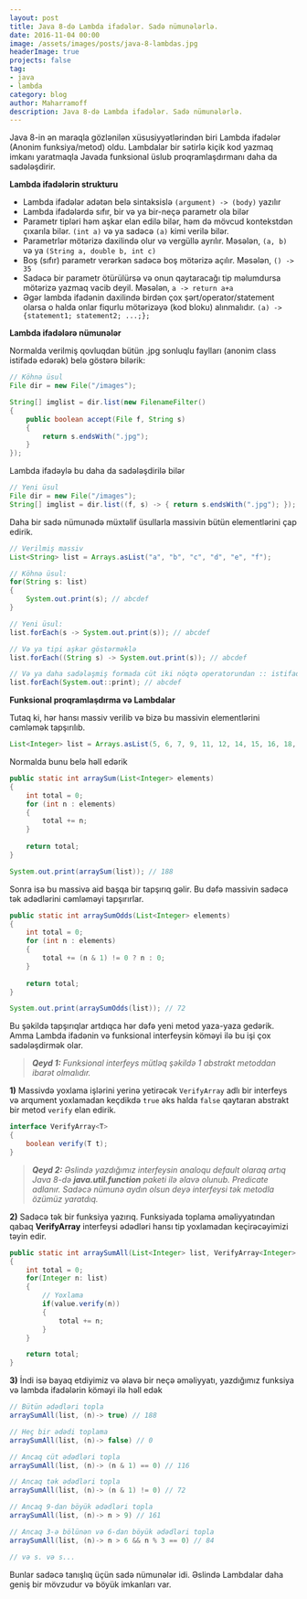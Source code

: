 ```yaml
---
layout: post
title: Java 8-də Lambda ifadələr. Sadə nümunələrlə.
date: 2016-11-04 00:00
image: /assets/images/posts/java-8-lambdas.jpg
headerImage: true
projects: false
tag:
- java
- lambda
category: blog
author: Maharramoff
description: Java 8-də Lambda ifadələr. Sadə nümunələrlə.
---
```


Java 8-in ən maraqla gözlənilən xüsusiyyətlərindən biri Lambda ifadələr (Anonim funksiya/metod) oldu. Lambdalar bir sətirlə kiçik kod yazmaq imkanı yaratmaqla Javada funksional üslub proqramlaşdırmanı daha da sadələşdirir.



**Lambda ifadələrin strukturu**

*   Lambda ifadələr adətən belə sintaksislə `(argument) -> (body)` yazılır  
*   Lambda ifadələrdə sıfır, bir və ya bir-neçə parametr ola bilər
*   Parametr tipləri həm aşkar elan edilə bilər, həm də mövcud kontekstdən çıxarıla bilər. `(int a)` və ya sadəcə `(a)` kimi verilə bilər.
*   Parametrlər mötərizə daxilində olur və vergüllə ayrılır. Məsələn, `(a, b)` və ya `(String a, double b, int c)`
*   Boş (sıfır) parametr verərkən sadəcə boş mötərizə açılır. Məsələn, `() -> 35`
*   Sadəcə bir parametr ötürülürsə və onun qaytaracağı tip məlumdursa mötərizə yazmaq vacib deyil. Məsələn, `a -> return a+a`
*   Əgər lambda ifadənin daxilində birdən çox şərt/operator/statement olarsa o halda onlar fiqurlu mötərizəyə (kod bloku) alınmalıdır. `(a) -> {statement1; statement2; ...;};`

**Lambda ifadələrə nümunələr**

Normalda verilmiş qovluqdan bütün .jpg sonluqlu faylları (anonim class istifadə edərək) belə göstərə bilərik:
```java
// Köhnə üsul
File dir = new File("/images");

String[] imglist = dir.list(new FilenameFilter()
{
    public boolean accept(File f, String s)
    {
        return s.endsWith(".jpg");
    }
});
```
Lambda ifadəylə bu daha da sadələşdirilə bilər
```java
// Yeni üsul
File dir = new File("/images");
String[] imglist = dir.list((f, s) -> { return s.endsWith(".jpg"); });
```
Daha bir sadə nümunədə müxtəlif üsullarla massivin bütün elementlərini çap edirik.

```java
// Verilmiş massiv
List<String> list = Arrays.asList("a", "b", "c", "d", "e", "f");

// Köhnə üsul:
for(String s: list)
{
    System.out.print(s); // abcdef
}

// Yeni üsul:
list.forEach(s -> System.out.print(s)); // abcdef

// Və ya tipi aşkar göstərməklə
list.forEach((String s) -> System.out.print(s)); // abcdef

// Və ya daha sadələşmiş formada cüt iki nöqtə operatorundan :: istifadə etmək olar
list.forEach(System.out::print); // abcdef
```
**Funksional proqramlaşdırma və Lambdalar**

Tutaq ki, hər hansı massiv verilib və bizə bu massivin elementlərini cəmləmək tapşırılıb.

```java
List<Integer> list = Arrays.asList(5, 6, 7, 9, 11, 12, 14, 15, 16, 18, 20, 25, 30);
```

Normalda bunu belə həll edərik
```java
public static int arraySum(List<Integer> elements)
{
    int total = 0;
    for (int n : elements)
    {
        total += n;
    }
    
    return total;
}

System.out.print(arraySum(list)); // 188
```
Sonra isə bu massivə aid başqa bir tapşırıq gəlir. Bu dəfə massivin sadəcə tək ədədlərini cəmləməyi tapşırırlar.

```java
public static int arraySumOdds(List<Integer> elements)
{
    int total = 0;
    for (int n : elements)
    {
        total += (n & 1) != 0 ? n : 0;
    } 
    
	return total;
}

System.out.print(arraySumOdds(list)); // 72
```
Bu şəkildə tapşırıqlar artdıqca hər dəfə yeni metod yaza-yaza gedərik. Amma Lambda ifadənin və funksional interfeysin köməyi ilə bu işi çox sadələşdirmək olar.

> ***Qeyd 1:** Funksional interfeys mütləq şəkildə 1 abstrakt metoddan ibarət olmalıdır.*

**1)** Massivdə yoxlama işlərini yerinə yetirəcək `VerifyArray` adlı bir interfeys və arqument yoxlamadan keçdikdə `true` əks halda `false` qaytaran abstrakt bir metod `verify` elan edirik.
```java
interface VerifyArray<T>
{
    boolean verify(T t);
}
```

> ***Qeyd 2:** Əslində yazdığımız interfeysin analoqu default olaraq artıq Java 8-də **java.util.function** paketi ilə əlavə olunub. Predicate adlanır. Sadəcə nümunə aydın olsun deyə interfeysi tək metodla özümüz yaratdıq.*

**2)** Sadəcə tək bir funksiya yazırıq. Funksiyada toplama əməliyyatından qabaq **VerifyArray** interfeysi ədədləri hansı tip yoxlamadan keçirəcəyimizi təyin edir.
```java
public static int arraySumAll(List<Integer> list, VerifyArray<Integer> value)
{
    int total = 0;
    for(Integer n: list)
    {
        // Yoxlama
        if(value.verify(n)) 
        {
            total += n;
        }
    }

    return total;
}
```
**3)** İndi isə bayaq etdiyimiz və əlavə bir neçə əməliyyatı, yazdığımız funksiya və lambda ifadələrin köməyi ilə həll edək

```java
// Bütün ədədləri topla
arraySumAll(list, (n)-> true) // 188

// Heç bir ədədi toplama
arraySumAll(list, (n)-> false) // 0

// Ancaq cüt ədədləri topla
arraySumAll(list, (n)-> (n & 1) == 0) // 116

// Ancaq tək ədədləri topla
arraySumAll(list, (n)-> (n & 1) != 0) // 72

// Ancaq 9-dan böyük ədədləri topla
arraySumAll(list, (n)-> n > 9) // 161

// Ancaq 3-ə bölünən və 6-dan böyük ədədləri topla
arraySumAll(list, (n)-> n > 6 && n % 3 == 0) // 84

// və s. və s...
```
Bunlar sadəcə tanışlıq üçün sadə nümunələr idi. Əslində Lambdalar daha geniş bir mövzudur və böyük imkanları var.
